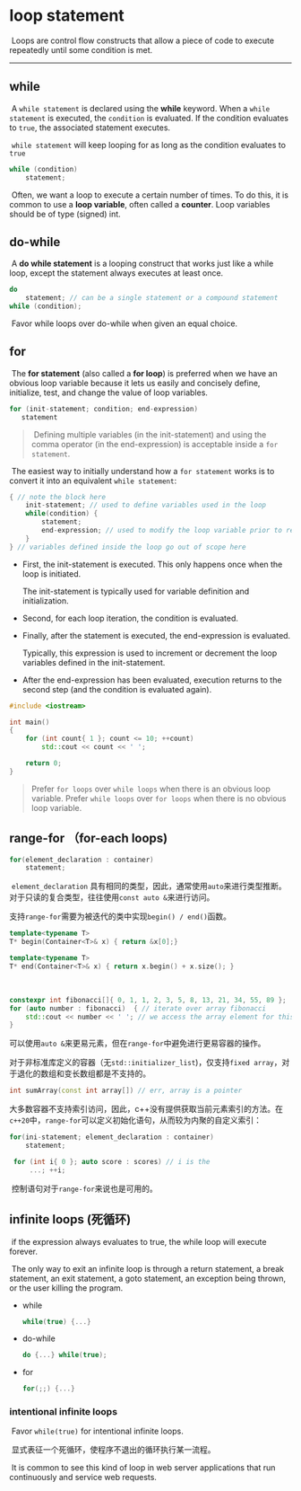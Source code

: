 # loop statement

​		Loops are control flow constructs that allow a piece of code to execute repeatedly until some condition is met.

---



## while

​		A `while statement` is declared using the **while** keyword. When a `while statement` is executed, the `condition` is evaluated. If the condition evaluates to `true`, the associated statement executes.

​		`while statement` will keep looping for as long as the condition evaluates to `true`

```c++
while (condition)
    statement;
```

​		Often, we want a loop to execute a certain number of times. To do this, it is common to use a **loop variable**, often called a **counter**. Loop variables should be of type (signed) int.



## do-while

​		A **do while statement** is a looping construct that works just like a while loop, except the statement always executes at least once. 

```c++
do
    statement; // can be a single statement or a compound statement
while (condition);
```

​		Favor while loops over do-while when given an equal choice.

## for

​		The **for statement** (also called a **for loop**) is preferred when we have an obvious loop variable because it lets us easily and concisely define, initialize, test, and change the value of loop variables.

```c++
for (init-statement; condition; end-expression)
   statement
```

> ​		Defining multiple variables (in the init-statement) and using the comma operator (in the end-expression) is acceptable inside a `for statement`.

​		The easiest way to initially understand how a `for statement` works is to convert it into an equivalent `while statement`:

```c++
{ // note the block here
    init-statement; // used to define variables used in the loop
    while(condition) {
        statement;
        end-expression; // used to modify the loop variable prior to reassessement of the condition
    }
} // variables defined inside the loop go out of scope here
```

- First, the init-statement is executed. This only happens once when the loop is initiated.

  The init-statement is typically used for variable definition and initialization.

- Second, for each loop iteration, the condition is evaluated.

- Finally, after the statement is executed, the end-expression is evaluated. 

  Typically, this expression is used to increment or decrement the loop variables defined in the init-statement.

- After the end-expression has been evaluated, execution returns to the second step (and the condition is evaluated again).

```c++
#include <iostream>

int main()
{
    for (int count{ 1 }; count <= 10; ++count)
        std::cout << count << ' ';

    return 0;
}
```

> Prefer `for loops` over `while loops` when there is an obvious loop variable.
> Prefer `while loops` over `for loops` when there is no obvious loop variable.

## range-for （for-each loops)

```c++
for(element_declaration : container)
    statement;
```

​		`element_declaration` 具有相同的类型，因此，通常使用`auto`来进行类型推断。对于只读的复合类型，往往使用`const auto &`来进行访问。

​		支持`range-for`需要为被迭代的类中实现`begin() / end()`函数。

```c++
template<typename T>
T* begin(Container<T>& x) { return &x[0];}

template<typename T>
T* end(Container<T>& x) { return x.begin() + x.size(); }
```

​		

```c++
constexpr int fibonacci[]{ 0, 1, 1, 2, 3, 5, 8, 13, 21, 34, 55, 89 };
for (auto number : fibonacci)  { // iterate over array fibonacci
    std::cout << number << ' '; // we access the array element for this iteration through variable number
}
```

​		可以使用`auto &`来更易元素，但在`range-for`中避免进行更易容器的操作。

​		对于非标准库定义的容器（无`std::initializer_list`)，仅支持`fixed array`，对于退化的数组和变长数组都是不支持的。

```c++
int sumArray(const int array[]) // err, array is a pointer
```

​		大多数容器不支持索引访问，因此，c++没有提供获取当前元素索引的方法。在`c++20`中，`range-for`可以定义初始化语句，从而较为内聚的自定义索引：
```c++
for(ini-statement; element_declaration : container)
    statement;
```

```c++
 for (int i{ 0 }; auto score : scores) // i is the 
     ...; ++i;
```

​		控制语句对于`range-for`来说也是可用的。





## infinite loops (死循环)

​		if the expression always evaluates to true, the while loop will execute forever.

​		The only way to exit an infinite loop is through a return statement, a break statement, an exit statement, a goto statement, an exception being thrown, or the user killing the program.

- while

  ```c++
  while(true) {...}
  ```

- do-while

  ```c++
  do {...} while(true);
  ```

- for

  ```c++
  for(;;) {...}
  ```

  

### intentional infinite loops

​		Favor `while(true)` for intentional infinite loops.

​		显式表征一个死循环，使程序不退出的循环执行某一流程。

​		It is common to see this kind of loop in web server applications that run continuously and service web requests.

